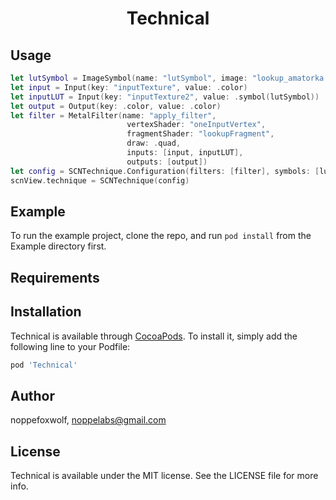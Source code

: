 <h1 align="center">
Technical
<br>
</h1>

## Usage

```swift
let lutSymbol = ImageSymbol(name: "lutSymbol", image: "lookup_amatorka.png", type: .sampler2D)
let input = Input(key: "inputTexture", value: .color)
let inputLUT = Input(key: "inputTexture2", value: .symbol(lutSymbol))
let output = Output(key: .color, value: .color)
let filter = MetalFilter(name: "apply_filter",
                          vertexShader: "oneInputVertex",
                          fragmentShader: "lookupFragment",
                          draw: .quad,
                          inputs: [input, inputLUT],
                          outputs: [output])
let config = SCNTechnique.Configuration(filters: [filter], symbols: [lutSymbol])
scnView.technique = SCNTechnique(config)
```

## Example

To run the example project, clone the repo, and run `pod install` from the Example directory first.

## Requirements

## Installation

Technical is available through [CocoaPods](https://cocoapods.org). To install
it, simply add the following line to your Podfile:

```ruby
pod 'Technical'
```

## Author

noppefoxwolf, noppelabs@gmail.com

## License

Technical is available under the MIT license. See the LICENSE file for more info.
